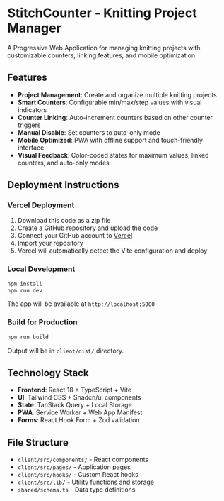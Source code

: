 # StitchCounter - Knitting Project Manager

A Progressive Web Application for managing knitting projects with customizable counters, linking features, and mobile optimization.

## Features

- **Project Management**: Create and organize multiple knitting projects
- **Smart Counters**: Configurable min/max/step values with visual indicators
- **Counter Linking**: Auto-increment counters based on other counter triggers
- **Manual Disable**: Set counters to auto-only mode
- **Mobile Optimized**: PWA with offline support and touch-friendly interface
- **Visual Feedback**: Color-coded states for maximum values, linked counters, and auto-only modes

## Deployment Instructions

### Vercel Deployment

1. Download this code as a zip file
2. Create a GitHub repository and upload the code
3. Connect your GitHub account to [Vercel](https://vercel.com)
4. Import your repository
5. Vercel will automatically detect the Vite configuration and deploy

### Local Development

```bash
npm install
npm run dev
```

The app will be available at `http://localhost:5000`

### Build for Production

```bash
npm run build
```

Output will be in `client/dist/` directory.

## Technology Stack

- **Frontend**: React 18 + TypeScript + Vite
- **UI**: Tailwind CSS + Shadcn/ui components
- **State**: TanStack Query + Local Storage
- **PWA**: Service Worker + Web App Manifest
- **Forms**: React Hook Form + Zod validation

## File Structure

- `client/src/components/` - React components
- `client/src/pages/` - Application pages
- `client/src/hooks/` - Custom React hooks
- `client/src/lib/` - Utility functions and storage
- `shared/schema.ts` - Data type definitions